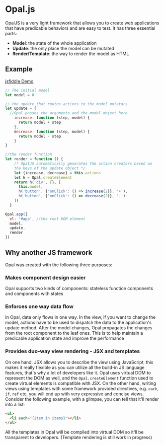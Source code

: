 # Opal.js

OpalJS is a very light framework that allows you to create web applications that have predicable behaviors and are easy to test. It has three essential parts: 

* **Model**: the state of the whole application
* **Update**: the only place the model can be mutated
* **Render/Template**: the way to render the model as HTML

## Example
[jsfiddle Demo](https://jsfiddle.net/alex_ou/fomL88qw/)

```javascript
// The initial model
let model = 0

// the update that routes actions to the model mutators
let update = {
  //Opal passes the arguments and the model object here
	increase: function (step, model) {
  	  return model + step
	},
	decrease: function (step, model) {
  	  return model - step
	}
}

//the render function 
let render = function () {
    /* OpalJS automatically generates the action creators based on 
    the keys of the update object */
    let {increase, decrease} = this.actions
    let h = Opal.createElement
    return h('div', {}, [
      this.model,
      h('button', {'onClick': () => increase(2)}, '+'),
      h('button', {'onClick': () => decrease(2)}, '-')
    ])
  }

Opal.app({
  el: '#app', //the root DOM element
  model,
  update,
  render
})

```
## Why another JS framework
Opal was created with the following three purposes:
### Makes component design easier
Opal supports two kinds of components: stateless function components and components with states

### Enforces one way data flow
In Opal, data only flows in one way. In the view, if you want to change the model, actions have to be used to dispatch the data to the application's update method. After the model changes, Opal propagates the changes from the root component to the leaf ones. This is to help maintain a predicable application state and improve the performance

### Provides duo-way view rendering - JSX and templates
On one hand, JSX allows you to describe the view using JavaScript, this makes it really flexible as you can utilize all the build-in JS language features, that's why a lot of developers like it. Opal uses virtual DOM to represent the DOM as well, and the `Opal.createElement` function used to create virtual elements is compatible with JSX.
On the other hand, writing views using templates with some framework provided directives, e.g. `each`, `if`, `ref` etc, you will end up with very expressive and concise views. Consider the following example, with a glimpse, you can tell that it'll render into a list:

```html
<ul>
  <li each="{item in items}"></li>
</ul>
```
All the templates in Opal will be compiled into virtual DOM so it'll be transparent to developers. (Template rendering is still work in progress)
